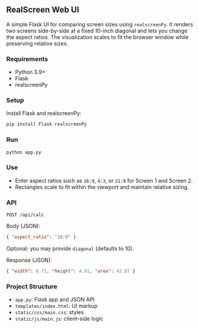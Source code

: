 ## RealScreen Web UI

A simple Flask UI for comparing screen sizes using `realscreenPy`.
It renders two screens side-by-side at a fixed 10-inch diagonal and lets you change the aspect ratios.
The visualization scales to fit the browser window while preserving relative sizes.

### Requirements
- Python 3.9+
- Flask
- realscreenPy

### Setup

Install Flask and realscreenPy:
```bash
pip install Flask realscreenPy
```

### Run
```bash
python app.py
```

### Use
- Enter aspect ratios such as `16:9`, `4:3`, or `21:9` for Screen 1 and Screen 2.
- Rectangles scale to fit within the viewport and maintain relative sizing.

### API
`POST /api/calc`

Body (JSON):
```json
{ "aspect_ratio": "16:9" }
```
Optional: you may provide `diagonal` (defaults to 10).

Response (JSON):
```json
{ "width": 8.73, "height": 4.91, "area": 42.87 }
```

### Project Structure
- `app.py`: Flask app and JSON API
- `templates/index.html`: UI markup
- `static/css/main.css`: styles
- `static/js/main.js`: client-side logic
